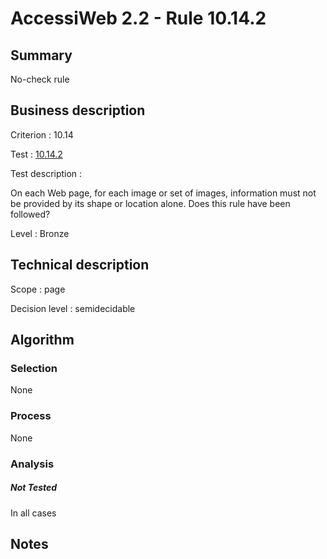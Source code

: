 # AccessiWeb 2.2 - Rule 10.14.2

## Summary

No-check rule

## Business description

Criterion : 10.14

Test : [10.14.2](http://www.accessiweb.org/index.php/accessiweb-22-english-version.html#test-10-14-2)

Test description :

On each Web page, for each image or set of images, information must not
be provided by its shape or location alone. Does this rule have been
followed?

Level : Bronze

## Technical description

Scope : page

Decision level :
semidecidable

## Algorithm

### Selection

None

### Process

None

### Analysis

##### Not Tested

In all cases

## Notes


